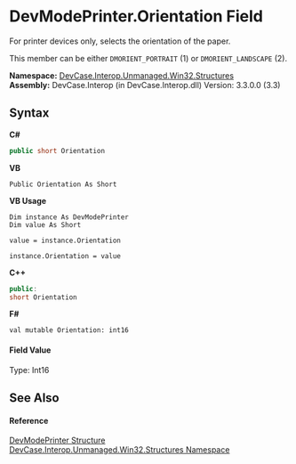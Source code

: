 # DevModePrinter.Orientation Field
 

For printer devices only, selects the orientation of the paper. 

 This member can be either `DMORIENT_PORTRAIT` (1) or `DMORIENT_LANDSCAPE` (2).

**Namespace:**&nbsp;<a href="N_DevCase_Interop_Unmanaged_Win32_Structures">DevCase.Interop.Unmanaged.Win32.Structures</a><br />**Assembly:**&nbsp;DevCase.Interop (in DevCase.Interop.dll) Version: 3.3.0.0 (3.3)

## Syntax

**C#**<br />
``` C#
public short Orientation
```

**VB**<br />
``` VB
Public Orientation As Short
```

**VB Usage**<br />
``` VB Usage
Dim instance As DevModePrinter
Dim value As Short

value = instance.Orientation

instance.Orientation = value
```

**C++**<br />
``` C++
public:
short Orientation
```

**F#**<br />
``` F#
val mutable Orientation: int16
```


#### Field Value
Type: Int16

## See Also


#### Reference
<a href="T_DevCase_Interop_Unmanaged_Win32_Structures_DevModePrinter">DevModePrinter Structure</a><br /><a href="N_DevCase_Interop_Unmanaged_Win32_Structures">DevCase.Interop.Unmanaged.Win32.Structures Namespace</a><br />